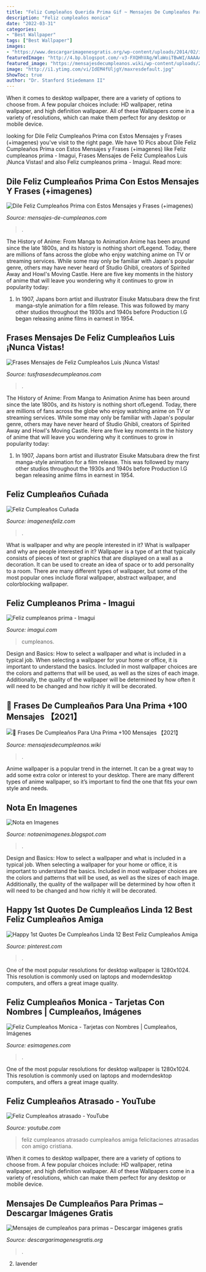 ```yaml
---
title: "Feliz Cumpleaños Querida Prima Gif ~ Mensajes De Cumpleaños Para Primas – Descargar Imágenes Gratis"
description: "Feliz cumpleaños monica"
date: "2022-03-31"
categories:
- "Best Wallpaper"
tags: ["Best Wallpaper"]
images:
- "https://www.descargarimagenesgratis.org/wp-content/uploads/2014/02/imagenes-de-cumpleaños-para-primos-41.jpg"
featuredImage: "http://4.bp.blogspot.com/-v3-FXQHhVAg/WlaWoiTBwWI/AAAAAAABst4/7X4EuTbHlYgZ6pBqSxG80q8jPRkKuWFTACK4BGAYYCw/s1600/feliz-cumpleanos-cunada-6.jpg"
featured_image: "https://mensajesdecumpleanos.wiki/wp-content/uploads/2017/10/mensajes-de-cumple-para-una-prima-opt.jpg"
image: "http://i1.ytimg.com/vi/IdEM4fUljgY/maxresdefault.jpg"
ShowToc: true
author: "Dr. Stanford Stiedemann II"
---
```



When it comes to desktop wallpaper, there are a variety of options to choose from. A few popular choices include: HD wallpaper, retina wallpaper, and high definition wallpaper. All of these Wallpapers come in a variety of resolutions, which can make them perfect for any desktop or mobile device. 

	

		
looking for Dile Feliz Cumpleaños Prima con Estos Mensajes y Frases (+imagenes) you've visit to the right page. We have 10 Pics about Dile Feliz Cumpleaños Prima con Estos Mensajes y Frases (+imagenes) like Feliz cumpleanos prima - Imagui, Frases Mensajes de Feliz Cumpleaños Luis ¡Nunca Vistas! and also Feliz cumpleanos prima - Imagui. Read more:
		
    
## Dile Feliz Cumpleaños Prima Con Estos Mensajes Y Frases (+imagenes)

<img loading=lazy src="https://mensajes-de-cumpleanos.com/wp-content/uploads/2017/09/mensajes-de-feliz-cumpleaños-para-una-prima-300x225.jpg" onerror="this.onerror=null;this.src='https://tse4.mm.bing.net/th?id=OIP.qL0D1g__xqvEMsEom1dWoAAAAA&amp;pid=15.1';" alt="Dile Feliz Cumpleaños Prima con Estos Mensajes y Frases (+imagenes)">

_Source: mensajes-de-cumpleanos.com_

>. 

	

The History of Anime: From Manga to Animation
Anime has been around since the late 1800s, and its history is nothing short ofLegend. Today, there are millions of fans across the globe who enjoy watching anime on TV or streaming services. While some may only be familiar with Japan's popular genre, others may have never heard of Studio Ghibli, creators of Spirited Away and Howl's Moving Castle. Here are five key moments in the history of anime that will leave you wondering why it continues to grow in popularity today:
1) In 1907, Japans born artist and illustrator Eisuke Matsubara drew the first manga-style animation for a film release. This was followed by many other studios throughout the 1930s and 1940s before Production I.G began releasing anime films in earnest in 1954.

    
## Frases Mensajes De Feliz Cumpleaños Luis ¡Nunca Vistas!

<img loading=lazy src="https://tusfrasesdecumpleanos.com/wp-content/uploads/2020/01/frases-feliz-cumpleanos-luis.jpg" onerror="this.onerror=null;this.src='https://tse1.mm.bing.net/th?id=OIP.splki9nkra_yQwztX9Ke8wAAAA&amp;pid=15.1';" alt="Frases Mensajes de Feliz Cumpleaños Luis ¡Nunca Vistas!">

_Source: tusfrasesdecumpleanos.com_

>. 

	

The History of Anime: From Manga to Animation
Anime has been around since the late 1800s, and its history is nothing short ofLegend. Today, there are millions of fans across the globe who enjoy watching anime on TV or streaming services. While some may only be familiar with Japan's popular genre, others may have never heard of Studio Ghibli, creators of Spirited Away and Howl's Moving Castle. Here are five key moments in the history of anime that will leave you wondering why it continues to grow in popularity today:
1) In 1907, Japans born artist and illustrator Eisuke Matsubara drew the first manga-style animation for a film release. This was followed by many other studios throughout the 1930s and 1940s before Production I.G began releasing anime films in earnest in 1954.

    
## Feliz Cumpleaños Cuñada

<img loading=lazy src="http://4.bp.blogspot.com/-v3-FXQHhVAg/WlaWoiTBwWI/AAAAAAABst4/7X4EuTbHlYgZ6pBqSxG80q8jPRkKuWFTACK4BGAYYCw/s1600/feliz-cumpleanos-cunada-6.jpg" onerror="this.onerror=null;this.src='https://tse2.mm.bing.net/th?id=OIP.PW5MOarznH0_JKo8mRNIvgHaHa&amp;pid=15.1';" alt="Feliz Cumpleaños Cuñada">

_Source: imagenesfeliz.com_

>. 

	

What is wallpaper and why are people interested in it?
What is wallpaper and why are people interested in it?
Wallpaper is a type of art that typically consists of pieces of text or graphics that are displayed on a wall as a decoration. It can be used to create an idea of space or to add personality to a room. There are many different types of wallpaper, but some of the most popular ones include floral wallpaper, abstract wallpaper, and colorblocking wallpaper.

    
## Feliz Cumpleanos Prima - Imagui

<img loading=lazy src="http://1.bp.blogspot.com/_MxGkf0Hj1Bw/TTHEiJ0EdhI/AAAAAAAAA54/FXHsp0oENLY/s1600/feliz_cumple6736.gif" onerror="this.onerror=null;this.src='https://tse3.mm.bing.net/th?id=OIP.yHZk_CFOKf7UzTEmrwlt2gHaFw&amp;pid=15.1';" alt="Feliz cumpleanos prima - Imagui">

_Source: imagui.com_

>cumpleanos. 

	

Design and Basics: How to select a wallpaper and what is included in a typical job.
When selecting a wallpaper for your home or office, it is important to understand the basics. Included in most wallpaper choices are the colors and patterns that will be used, as well as the sizes of each image. Additionally, the quality of the wallpaper will be determined by how often it will need to be changed and how richly it will be decorated.

    
## 🧡 Frases De Cumpleaños Para Una Prima +100 Mensajes 【2021】

<img loading=lazy src="https://mensajesdecumpleanos.wiki/wp-content/uploads/2017/10/mensajes-de-cumple-para-una-prima-opt.jpg" onerror="this.onerror=null;this.src='https://tse4.mm.bing.net/th?id=OIP.R5FYqV-2yS7urv445s1bHQHaKx&amp;pid=15.1';" alt="🧡 Frases De Cumpleaños Para Una Prima +100 Mensajes 【2021】">

_Source: mensajesdecumpleanos.wiki_

>. 

	

Anime wallpaper is a popular trend in the internet. It can be a great way to add some extra color or interest to your desktop. There are many different types of anime wallpaper, so it’s important to find the one that fits your own style and needs.

    
## Nota En Imagenes

<img loading=lazy src="https://3.bp.blogspot.com/-WhsJLCssGyc/VvWfeJcGPjI/AAAAAAAAA0U/oLU84JKXcZEbYe05eDV8Pt5LZLTNDxZIg/s1600/cumple-prima.gif" onerror="this.onerror=null;this.src='https://tse4.mm.bing.net/th?id=OIP.JumoU0yhOb94G3vRbV5SOwAAAA&amp;pid=15.1';" alt="Nota en Imagenes">

_Source: notaenimagenes.blogspot.com_

>. 

	

Design and Basics: How to select a wallpaper and what is included in a typical job.
When selecting a wallpaper for your home or office, it is important to understand the basics. Included in most wallpaper choices are the colors and patterns that will be used, as well as the sizes of each image. Additionally, the quality of the wallpaper will be determined by how often it will need to be changed and how richly it will be decorated.

    
## Happy 1st Quotes De Cumpleaños Linda 12 Best Feliz Cumpleaños Amiga

<img loading=lazy src="https://i.pinimg.com/736x/7c/90/26/7c90265178683a5dd09b365743dca4f9.jpg" onerror="this.onerror=null;this.src='https://tse3.mm.bing.net/th?id=OIP.rnc6O5CjzRYNH-p9daMBiwHaKA&amp;pid=15.1';" alt="Happy 1st Quotes De Cumpleaños Linda 12 Best Feliz Cumpleaños Amiga">

_Source: pinterest.com_

>. 

	

One of the most popular resolutions for desktop wallpaper is 1280x1024. This resolution is commonly used on laptops and moderndesktop computers, and offers a great image quality.

    
## Feliz Cumpleaños Monica - Tarjetas Con Nombres | Cumpleaños, Imágenes

<img loading=lazy src="https://1.bp.blogspot.com/-iIMlL2HV5xQ/WN-viQDNCLI/AAAAAAAErQE/8vCcjHyxydc0svfhyg5LA3Fuu5ghV90nwCLcB/s1600/Feliz-cumpleanos-Monica-1.jpg" onerror="this.onerror=null;this.src='https://tse1.mm.bing.net/th?id=OIP.RvZEKaD73v3KuTpy-HiKsQHaFj&amp;pid=15.1';" alt="Feliz Cumpleaños Monica - Tarjetas con Nombres | Cumpleaños, Imágenes">

_Source: esimagenes.com_

>. 

	

One of the most popular resolutions for desktop wallpaper is 1280x1024. This resolution is commonly used on laptops and moderndesktop computers, and offers a great image quality.

    
## Feliz Cumpleaños Atrasado - YouTube

<img loading=lazy src="http://i1.ytimg.com/vi/IdEM4fUljgY/maxresdefault.jpg" onerror="this.onerror=null;this.src='https://tse1.mm.bing.net/th?id=OIP.AV9mE8d9bcDzFzQzueJRTwHaEK&amp;pid=15.1';" alt="Feliz Cumpleaños atrasado - YouTube">

_Source: youtube.com_

>feliz cumpleanos atrasado cumpleaños amiga felicitaciones atrasadas con amigo cristiana. 

	

When it comes to desktop wallpaper, there are a variety of options to choose from. A few popular choices include: HD wallpaper, retina wallpaper, and high definition wallpaper. All of these Wallpapers come in a variety of resolutions, which can make them perfect for any desktop or mobile device. 

    
## Mensajes De Cumpleaños Para Primas – Descargar Imágenes Gratis

<img loading=lazy src="https://www.descargarimagenesgratis.org/wp-content/uploads/2014/02/imagenes-de-cumpleaños-para-primos-41.jpg" onerror="this.onerror=null;this.src='https://tse1.mm.bing.net/th?id=OIP.UZnA4OdPbI7uJx_NhIozJAHaGF&amp;pid=15.1';" alt="Mensajes de cumpleaños para primas – Descargar imágenes gratis">

_Source: descargarimagenesgratis.org_

>. 

	

2. lavender 

